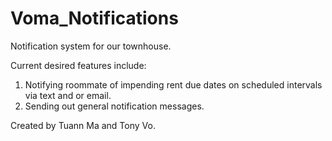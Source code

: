 # Voma_Notifications
Notification system for our townhouse.

Current desired features include:
1. Notifying roommate of impending rent due dates on scheduled intervals via text and or email.
2. Sending out general notification messages.

Created by Tuann Ma and Tony Vo.
